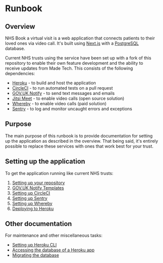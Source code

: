 # Runbook

## Overview

NHS Book a virtual visit is a web application that connects patients to their
loved ones via video call. It's built using [Next.js](https://nextjs.org/) with
a [PostgreSQL](https://www.postgresql.org) database.

Current NHS trusts using the service have been set up with a fork of this
repository to enable their own feature development and the ability to receive
updates from Made Tech. This consists of the following dependencies:

- [Heroku](https://www.heroku.com) - to build and host the application
- [CircleCI](https://circleci.com/) - to run automated tests on a pull request
- [GOV.UK Notify](https://www.notifications.service.gov.uk) - to send text
  messages and emails
- [Jitsi Meet](https://github.com/jitsi/jitsi-meet/blob/master/doc/README.md) -
  to enable video calls (open source solution)
- [Whereby](https://whereby.com/information/product-api/) - to enable video
  calls (paid solution)
- [Sentry](https://sentry.io) - to log and monitor uncaught errors and
  exceptions

## Purpose

The main purpose of this runbook is to provide documentation for setting up the
application as described in the overview. That being said, it's entirely
possible to replace these services with ones that work best for your trust.

## Setting up the application

To get the application running like current NHS trusts:

1. [Setting up your repository](./01-setting-up-your-repo.md)
1. [GOV.UK Notify Templates](./02-govuk-notify-templates.md)
1. [Setting up CircleCI](./03-setting-up-circle-ci.md)
1. [Setting up Sentry](./04-setting-up-sentry.md)
1. [Setting up Whereby](./05-setting-up-whereby.md)
1. [Deploying to Heroku](./06-deploying-to-heroku.md)

## Other documentation

For maintenance and other miscellaneous tasks:

- [Setting up Heroku CLI](./setting-up-heroku-cli.md)
- [Accessing the database of a Heroku app](./accessing-heroku-app-database.md)
- [Migrating the database](./migrating-the-database.md)
